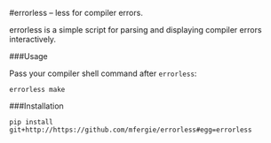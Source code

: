 #errorless – less for compiler errors.

errorless is a simple script for parsing and displaying compiler errors interactively.

###Usage

Pass your compiler shell command after `errorless`:

    errorless make

###Installation

    pip install git+http://https://github.com/mfergie/errorless#egg=errorless

